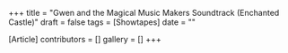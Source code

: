 +++
title = "Gwen and the Magical Music Makers Soundtrack (Enchanted Castle)"
draft = false
tags = [Showtapes]
date = ""

[Article]
contributors = []
gallery = []
+++